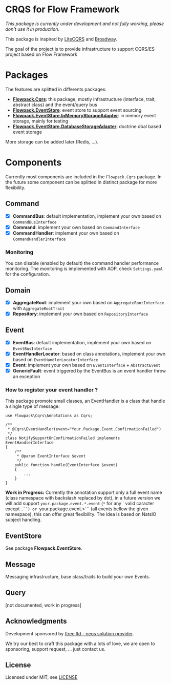 # CRQS for Flow Framework

_This package is currently under development and not fully working, please don't use it in production._

This package is inspired by [LiteCQRS](https://github.com/beberlei/litecqrs-php) and [Broadway](https://github.com/qandidate-labs/broadway).

The goal of the project is to provide infrastructure to support CQRS/ES project based on Flow Framework

# Packages

The features are splitted in differents packages:

* **[Flowpack.Cqrs](https://github.com/dfeyer/Flowpack.Cqrs)**: this package, mostly infrastructure (interface, trait, abstract class) and the event/query bus
* **[Flowpack.EventStore](https://github.com/dfeyer/Flowpack.EventStore)**: event store to support event sourcing
* **[Flowpack.EventStore.InMemoryStorageAdapter](https://github.com/dfeyer/Flowpack.EventStore.InMemoryStorageAdapter)**: in memory event storage, mainly for testing
* **[Flowpack.EventStore.DatabaseStorageAdapter](https://github.com/dfeyer/Flowpack.EventStore.DatabaseStorageAdapter)**: doctrine dbal based event storage

More storage can be added later (Redis, ...).

# Components

Currently most components are included in the ```Flowpack.Cqrs``` package. In the future some component can be splitted 
in distinct package for more flexibility. 

## Command

* [x] **CommandBus**: default implementation, implement your own based on ```CommandBusInterface```
* [x] **Command**: implement your own based on ```CommandInterface```
* [x] **CommandHandler**: implement your own based on ```CommandHandlerInterface```

### Monitoring

You can disable (enabled by default) the command handler performance monitoring. The monitoring is implemented with AOP, 
check ```Settings.yaml``` for the configuration.

## Domain

* [x] **AggregateRoot**: implement your own based on ```AggregateRootInterface``` with ```AggregateRootTrait```
* [x] **Repository**: implement your own based on ```RepositoryInterface```

## Event

* [x] **EventBus**: default implementation, implement your own based on ```EventBusInterface```
* [x] **EventHandlerLocator**: based on class annotations, implement your own based on ```EventHandlerLocatorInterface```
* [x] **Event**: implement your own based on ```EventInterface``` + ```AbstractEvent```
* [x] **GenericFault**: event triggered by the EventBus is an event handler throw an exception

### How to register your event handler ?

This package promote small classes, an EventHandler is a class that handle a single type of message:
 
    use Flowpack\Cqrs\Annotations as Cqrs;
    
    /**
     * @Cqrs\EventHandler(event="Your.Package.Event.ConfirmationFailed")
     */
    class NotifySupportOnConfirmationFailed implements EventHandlerInterface
    {
        /**
         * @param EventInterface $event
         */
        public function handle(EventInterface $event)
        {
            ...
        }
    }

**Work in Progress:** Currently the annotation support only a full event name (class namespace with backslash 
replaced by dot), in a future version we will add support ```your.package.event.*.event``` (```*``` for any `
valid caracter except ```.``) or ```your.package.event.>``` (all events bellow the given namespace), 
this can offer great flexibility. The idea is based on NatsIO subject handling.

## EventStore

See package **Flowpack.EventStore**.

## Message

Messaging infrastructure, base class/traits to build your own Events.

## Query

[not documented, work in progress]

Acknowledgments
---------------

Development sponsored by [ttree ltd - neos solution provider](http://ttree.ch).

We try our best to craft this package with a lots of love, we are open to sponsoring, support request, ... just contact us.

License
-------

Licensed under MIT, see [LICENSE](LICENSE)

